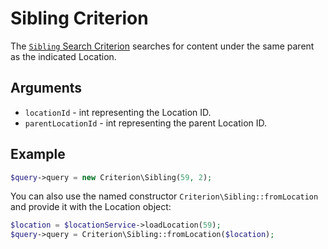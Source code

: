# Sibling Criterion

The [`Sibling` Search Criterion](https://github.com/ezsystems/ezplatform-kernel/blob/v1.0.0/eZ/Publish/API/Repository/Values/Content/Query/Criterion/Sibling.php)
searches for content under the same parent as the indicated Location.

## Arguments

- `locationId` - int representing the Location ID.
- `parentLocationId` - int representing the parent Location ID.

## Example

``` php
$query->query = new Criterion\Sibling(59, 2);
```

You can also use the named constructor `Criterion\Sibling::fromLocation`
and provide it with the Location object:

``` php
$location = $locationService->loadLocation(59);
$query->query = Criterion\Sibling::fromLocation($location);
```
